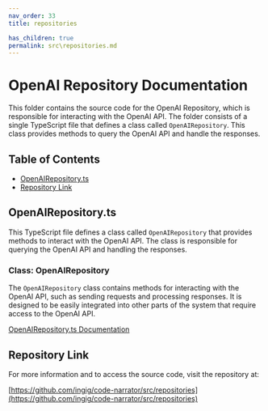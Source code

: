 ```yaml
---
nav_order: 33
title: repositories

has_children: true
permalink: src\repositories.md
---
```


# OpenAI Repository Documentation

This folder contains the source code for the OpenAI Repository, which is responsible for interacting with the OpenAI API. The folder consists of a single TypeScript file that defines a class called `OpenAIRepository`. This class provides methods to query the OpenAI API and handle the responses.

## Table of Contents

- [OpenAIRepository.ts](#openairepositoryts)
- [Repository Link](#repository-link)

## OpenAIRepository.ts

This TypeScript file defines a class called `OpenAIRepository` that provides methods to interact with the OpenAI API. The class is responsible for querying the OpenAI API and handling the responses.

### Class: OpenAIRepository

The `OpenAIRepository` class contains methods for interacting with the OpenAI API, such as sending requests and processing responses. It is designed to be easily integrated into other parts of the system that require access to the OpenAI API.

[OpenAIRepository.ts Documentation](OpenAIRepository.ts)

## Repository Link

For more information and to access the source code, visit the repository at:

[https://github.com/ingig/code-narrator/src/repositories](https://github.com/ingig/code-narrator/src/repositories)